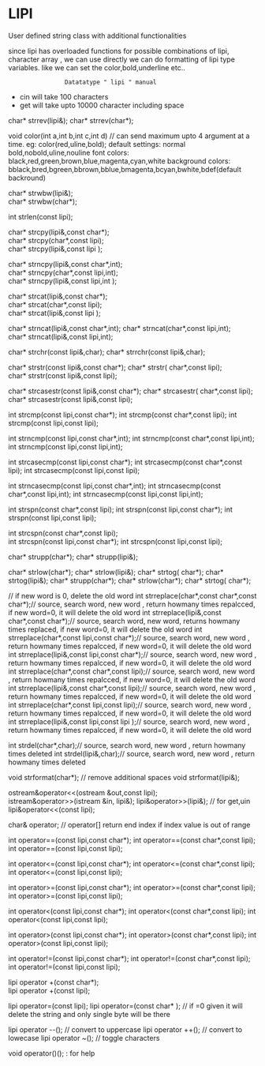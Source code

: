 # LIPI
User defined string class with additional functionalities

since lipi has overloaded functions for possible combinations of lipi, character array , we can use directly
we can do formatting of lipi type variables. like we can set the color,bold,underline etc..

					Datatatype " lipi " manual

*  cin will take 100 characters
*  get will take  upto 10000 character including space


char* strrev(lipi&); 
char* strrev(char*);  

void color(int a,int b,int c,int d)    // can send maximum upto 4 argument at a time. eg: color(red,uline,bold);
default settings: normal
bold,nobold,uline,nouline
font colors: black,red,green,brown,blue,magenta,cyan,white
background colors: bblack,bred,bgreen,bbrown,bblue,bmagenta,bcyan,bwhite,bdef(default backround)

char* strwbw(lipi&);                        
char* strwbw(char*);                     

int strlen(const lipi);                        

char* strcpy(lipi&,const char*);               
char* strcpy(char*,const lipi);                  
char* strcpy(lipi&,const lipi );  

char* strncpy(lipi&,const char*,int);         
char* strncpy(char*,const lipi,int);               
char* strncpy(lipi&,const lipi,int );  

char*  strcat(lipi&,const char*);          
char* strcat(char*,const lipi);                 
char*  strcat(lipi&,const lipi );  

char*  strncat(lipi&,const char*,int);
char* strncat(char*,const lipi,int);    
char*  strncat(lipi&,const lipi,int);  

char*  strchr(const lipi&,char);
char*  strrchr(const lipi&,char);

char*  strstr(const lipi&,const char*);
char* strstr( char*,const lipi);          
char*  strstr(const lipi&,const lipi);  

char*  strcasestr(const lipi&,const char*);
char* strcasestr( char*,const lipi);
char*  strcasestr(const lipi&,const lipi); 


int strcmp(const lipi,const char*);
int strcmp(const char*,const lipi);
int strcmp(const lipi,const lipi); 

int strncmp(const lipi,const char*,int);
int strncmp(const char*,const lipi,int);
int strncmp(const lipi,const lipi,int); 


int strcasecmp(const lipi,const char*);
int strcasecmp(const char*,const lipi);
int strcasecmp(const lipi,const lipi);  

int strncasecmp(const lipi,const char*,int);
int strncasecmp(const char*,const lipi,int);
int strncasecmp(const lipi,const lipi,int); 

int strspn(const char*,const lipi);
int strspn(const lipi,const char*); 
int strspn(const lipi,const lipi);  

int strcspn(const char*,const lipi);  
int strcspn(const lipi,const char*); 
int strcspn(const lipi,const lipi); 

char* strupp(char*); 
char*  strupp(lipi&);  

char* strlow(char*);
char*  strlow(lipi&);
char* strtog( char*);
char*  strtog(lipi&);
char* strupp(char*);
char* strlow(char*);
char* strtog( char*);


// if new word is 0, delete the old word
int strreplace(char*,const char*,const char*);// source, search word, new word  , return howmany times repalcced, if new word=0, it will delete the old word
int strreplace(lipi&,const char*,const char*);// source, search word, new word, returns howmany times replaced, if new word=0, it will delete the old word
int strreplace(char*,const lipi,const char*);// source, search word, new word  , return howmany times repalcced, if new word=0, it will delete the old word
int strreplace(lipi&,const lipi,const char*);// source, search word, new word  , return howmany times repalcced, if new word=0, it will delete the old word
int strreplace(char*,const char*,const lipi);// source, search word, new word  , return howmany times repalcced, if new word=0, it will delete the old word
int strreplace(lipi&,const char*,const lipi);// source, search word, new word  , return howmany times repalcced, if new word=0, it will delete the old word
int strreplace(char*,const lipi,const lipi);// source, search word, new word  , return howmany times repalcced, if new word=0, it will delete the old word
int strreplace(lipi&,const lipi,const lipi );// source, search word, new word  , return howmany times repalcced, if new word=0, it will delete the old word

int strdel(char*,char);// source, search word, new word  , return howmany times deleted
int strdel(lipi&,char);// source, search word, new word  , return howmany times deleted

void strformat(char*); // remove additional spaces
void strformat(lipi&);


ostream&operator<<(ostream &out,const lipi);  
istream&operator>>(istream &in, lipi&);
lipi&operator>>(lipi&);   // for get,uin
lipi&operator<<(const lipi);  

char& operator[](int);   // operator[] return end index if index value is out of range 


int operator==(const lipi,const char*); 
int operator==(const char*,const lipi); 
int operator==(const lipi,const lipi); 

int operator<=(const lipi,const char*); 
int operator<=(const char*,const lipi); 
int operator<=(const lipi,const lipi);

int operator>=(const lipi,const char*); 
int operator>=(const char*,const lipi); 
int operator>=(const lipi,const lipi);

int operator<(const lipi,const char*); 
int operator<(const char*,const lipi); 
int operator<(const lipi,const lipi); 

int operator>(const lipi,const char*); 
int operator>(const char*,const lipi); 
int operator>(const lipi,const lipi); 

int operator!=(const lipi,const char*); 
int operator!=(const char*,const lipi); 
int operator!=(const lipi,const lipi); 

lipi  operator +(const char*);            
lipi  operator +(const lipi); 



lipi operator=(const lipi); 
lipi operator=(const char* );  // if =0 given it will delete the string and only single byte will be there 

lipi  operator --(); // convert to uppercase
lipi  operator ++();  // convert to lowecase
lipi  operator ~(); // toggle characters
 
void operator()();  : for help


